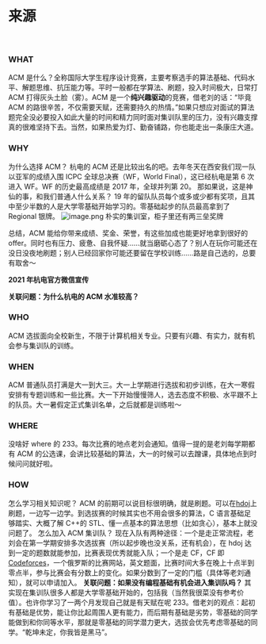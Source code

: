 # 来源

​

### WHAT

ACM 是什么？全称国际大学生程序设计竞赛，主要考察选手的算法基础、代码水平、解题思维、抗压能力等。平时一般都在学算法、刷题，投入时间极大，日常打 ACM 打得灰头土脸（雾）。ACM 是一个**纯兴趣驱动**的竞赛，借老刘的话：“毕竟 ACM 的路很辛苦，不仅需要天赋，还需要持久的热情。”如果只想应对面试的算法题完全没必要投入如此大量的时间和精力同时面对集训队里的压力，没有兴趣支撑真的很难坚持下去。当然，如果热爱为灯、勤奋铺路，你也能走出一条康庄大道。

### WHY

为什么选择 ACM？ 杭电的 ACM 还是比较出名的吧。去年冬天在西安我们现一队以亚军的成绩入围 ICPC 全球总决赛（WF，World Final），这已经杭电是第 6 次进入 WF。WF 的历史最高成绩是 2017 年，全球并列第 20。
那如果说，这是神仙的事，和我们普通人什么关系？
19 年的留队队员每个或多或少都有奖项，且其中至少半数的人是大学零基础开始学习的。零基础起步的队员最高拿到了 Regional 银牌。
![image.png](https://cdn.nlark.com/yuque/0/2021/png/2596791/1625368040009-7d3dccaa-0bd5-458c-829b-0ac3191c5dc6.png#clientId=u48947d79-6b36-4&from=paste&id=u51256ecc&margin=%5Bobject%20Object%5D&name=image.png&originHeight=540&originWidth=720&originalType=url&ratio=1&size=521044&status=done&style=shadow&taskId=u751a6bdc-0c22-4857-a172-c225814e19a)
朴实的集训室，柜子里还有两三垒奖牌
​

总结，ACM 能给你带来成绩、奖金、荣誉，有这些加成也能更好地拿到很好的 offer。同时也有压力、疲惫、自我怀疑……就当磨砺心态了？别人在玩你可能还在没日没夜地刷题；别人已经回家你可能还要留在学校训练……路是自己选的，总要有取舍～
​

**2021 年杭电官方微信宣传**
**​**

**关联问题：为什么杭电的 ACM 水准较高？**

### WHO

ACM 选拔面向全校新生，不限于计算机相关专业。只要有兴趣、有实力，就有机会参与集训队的训练。

### WHEN

ACM 普通队员打满是大一到大三。大一上学期进行选拔和初步训练，在大一寒假安排有专题训练和一些比赛。大一下开始慢慢筛人，选去态度不积极、水平跟不上的队员。大一暑假定正式集训名单，之后就都是训练啦～

### WHERE

没啥好 where 的 233。每次比赛的地点老刘会通知。值得一提的是老刘每学期都有 ACM 的公选课，会讲比较基础的算法，大一的时候可以去蹭课，具体地点到时候问问就好啦。

### HOW

怎么学习相关知识呢？ ACM 的前期可以说目标很明确，就是刷题。可以在[hdoj](https://link.zhihu.com/?target=http%3A//acm.hdu.edu.cn/)上刷题，一边写一边学。到选拔赛的时候其实也不用会很多的算法，C 语言基础足够踏实、大概了解 C++的 STL、懂一点基本的算法思想（比如贪心），基本上就没问题了。
怎么加入 ACM 集训队？ 现在入队有两种途径：一个是走正常流程，老刘会在第一学期安排多次选拔赛（所以起步晚也没关系，还有机会），在 hdoj 达到一定的题数就能参加，比赛表现优秀就能入队；一个是走 CF，CF 即[Codeforces](https://link.zhihu.com/?target=https%3A//codeforces.com/)，一个俄罗斯的比赛网站，英文题面，比赛时间大多在晚上十点半到零点半，参与比赛会有分数上的变化。如果分数到了一定的门槛（具体等老刘通知），就可以申请加入。
**关联问题：如果没有编程基础有机会进入集训队吗？** 其实现在集训队很多人都是大学零基础开始的，包括我（当然我很菜没有参考价值）。也许你学习了一两个月发现自己就是有天赋在呢 233。借老刘的观点：起初有基础是优势，能让你比起周围人更有能力，而后期有基础是劣势，零基础的同学能做到和你同等水平，那就是零基础的同学潜力更大，选拔会优先考虑零基础的同学。“乾坤未定，你我皆是黑马”。

#
